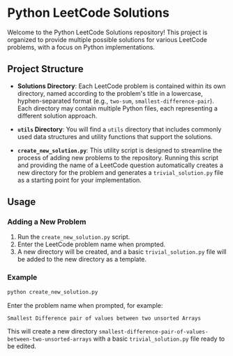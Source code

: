 # Python LeetCode Solutions

Welcome to the Python LeetCode Solutions repository! This project is organized to provide multiple possible solutions for various LeetCode problems, with a focus on Python implementations.

## Project Structure

- **Solutions Directory**: Each LeetCode problem is contained within its own directory, named according to the problem's title in a lowercase, hyphen-separated format (e.g., `two-sum`, `smallest-difference-pair`). Each directory may contain multiple Python files, each representing a different solution approach.

- **`utils` Directory**: You will find a `utils` directory that includes commonly used data structures and utility functions that support the solutions.

- **`create_new_solution.py`**: This utility script is designed to streamline the process of adding new problems to the repository. Running this script and providing the name of a LeetCode question automatically creates a new directory for the problem and generates a `trivial_solution.py` file as a starting point for your implementation.

## Usage

### Adding a New Problem

1. Run the `create_new_solution.py` script.
2. Enter the LeetCode problem name when prompted.
3. A new directory will be created, and a basic `trivial_solution.py` file will be added to the new directory as a template.

### Example

```bash
python create_new_solution.py
```

Enter the problem name when prompted, for example:

```plaintext
Smallest Difference pair of values between two unsorted Arrays
```

This will create a new directory `smallest-difference-pair-of-values-between-two-unsorted-arrays` with a basic `trivial_solution.py` file ready to be edited.
